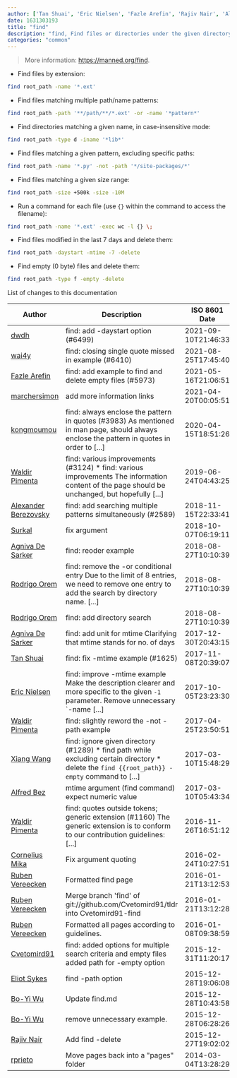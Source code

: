 ```yaml
---
author: ['Tan Shuai', 'Eric Nielsen', 'Fazle Arefin', 'Rajiv Nair', 'Alexander Berezovsky', 'Agniva De Sarker', 'Cvetomird91', 'Alfred Bez', 'Eliot Sykes', 'Cornelius Mika', 'Ruben Vereecken', 'Waldir Pimenta', 'kongmoumou', 'wai4y', 'rprieto', 'Rodrigo Orem', 'Xiang Wang', 'marchersimon', 'dwdh', 'Bo-Yi Wu', 'Surkal']
date: 1631303193
title: "find"
description: "find, Find files or directories under the given directory tree, recursively."
categories: "common"
---
```

> More information: <https://manned.org/find>.

- Find files by extension:

```bash
find root_path -name '*.ext'
```

- Find files matching multiple path/name patterns:

```bash
find root_path -path '**/path/**/*.ext' -or -name '*pattern*'
```

- Find directories matching a given name, in case-insensitive mode:

```bash
find root_path -type d -iname '*lib*'
```

- Find files matching a given pattern, excluding specific paths:

```bash
find root_path -name '*.py' -not -path '*/site-packages/*'
```

- Find files matching a given size range:

```bash
find root_path -size +500k -size -10M
```

- Run a command for each file (use `{}` within the command to access the filename):

```bash
find root_path -name '*.ext' -exec wc -l {} \;
```

- Find files modified in the last 7 days and delete them:

```bash
find root_path -daystart -mtime -7 -delete
```

- Find empty (0 byte) files and delete them:

```bash
find root_path -type f -empty -delete
```
List of changes to this documentation


Author | Description | ISO 8601 Date | GitHub link
------|-----|-----|-----
[dwdh](mailto:35333274+dwdh@users.noreply.github.com) | find: add -daystart option (#6499) | 2021-09-10T21:46:33 | [0e0dc204b25c](https://github.com/tldr-pages/tldr/commit/0e0dc204b25c28b99e2d2c41f92534384fa9e674)
[wai4y](mailto:dehp520@gmail.com) | find: closing single quote missed in example (#6410) | 2021-08-25T17:45:40 | [2ffb8c96d336](https://github.com/tldr-pages/tldr/commit/2ffb8c96d3362c4e441a7520c689a51c5f245880)
[Fazle Arefin](mailto:fazlearefin@users.noreply.github.com) | find: add example to find and delete empty files (#5973) | 2021-05-16T21:06:51 | [a81bad6485ec](https://github.com/tldr-pages/tldr/commit/a81bad6485ec5bd7e98fc8a44d0f5e163a152ca2)
[marchersimon](mailto:marchersimon@zohomail.eu) | add more information links | 2021-04-20T00:05:51 | [bc5d06ed1e1e](https://github.com/tldr-pages/tldr/commit/bc5d06ed1e1e112cfb368a38ae5918ef124cdc22)
[kongmoumou](mailto:35442047+kongmoumou@users.noreply.github.com) | find: always enclose the pattern in quotes (#3983) As mentioned in man page, should always enclose the pattern in quotes in order to [...] | 2020-04-15T18:51:26 | [d5c3d824c5d0](https://github.com/tldr-pages/tldr/commit/d5c3d824c5d0e063235c72720832b1faa856fbe5)
[Waldir Pimenta](mailto:waldyrious@gmail.com) | find: various improvements (#3124) * find: various improvements The information content of the page should be unchanged, but hopefully [...] | 2019-06-24T04:43:25 | [261abcdd90ec](https://github.com/tldr-pages/tldr/commit/261abcdd90ecc1afd9fbcf18f7faa3345e84169f)
[Alexander Berezovsky](mailto:42983344+ab-pivot@users.noreply.github.com) | find: add searching multiple patterns simultaneously (#2589) | 2018-11-15T22:33:41 | [3a97f27dbeeb](https://github.com/tldr-pages/tldr/commit/3a97f27dbeeb7816e52b381fbab8fc0e5f6a38ec)
[Surkal](mailto:Surkal@users.noreply.github.com) | fix argument | 2018-10-07T06:19:11 | [032dd82ce19c](https://github.com/tldr-pages/tldr/commit/032dd82ce19cdcc1a28dd236bd1d8965d508ef48)
[Agniva De Sarker](mailto:agnivade@yahoo.co.in) | find: reoder example | 2018-08-27T10:10:39 | [b16fa9f0fa74](https://github.com/tldr-pages/tldr/commit/b16fa9f0fa74adc0d9e493e7e037e820962a2018)
[Rodrigo Orem](mailto:rodorgas@users.noreply.github.com) | find: remove the -or conditional entry Due to the limit of 8 entries, we need to remove one entry to add the search by directory name. [...] | 2018-08-27T10:10:39 | [d3d91a5804ab](https://github.com/tldr-pages/tldr/commit/d3d91a5804ab5dae115027105d27503323935e9e)
[Rodrigo Orem](mailto:rodorgas@users.noreply.github.com) | find: add directory search | 2018-08-27T10:10:39 | [8ef91a1e7156](https://github.com/tldr-pages/tldr/commit/8ef91a1e71566b4cc03dc7e5e1ebb660f38bbd9f)
[Agniva De Sarker](mailto:agnivade@yahoo.co.in) | find: add unit for mtime Clarifying that mtime stands for no. of days | 2017-12-30T20:43:15 | [1e8f60f7cdd4](https://github.com/tldr-pages/tldr/commit/1e8f60f7cdd4df2969f587e3f8650f034debbdd2)
[Tan Shuai](mailto:7anshuai@gmail.com) | find: fix -mtime example (#1625) | 2017-11-08T20:39:07 | [abaabe35caee](https://github.com/tldr-pages/tldr/commit/abaabe35caee3f39882927db8dfcc5ad37a8c13a)
[Eric Nielsen](mailto:eric@amalgamar.com.br) | find: improve -mtime example Make the description clearer and more specific to the given `-1` parameter. Remove unnecessary `-name [...] | 2017-10-05T23:23:30 | [b0b440436f5a](https://github.com/tldr-pages/tldr/commit/b0b440436f5a575c58e8d23b826fce02b83ab7a7)
[Waldir Pimenta](mailto:waldyrious@gmail.com) | find: slightly reword the -not -path example | 2017-04-25T23:50:51 | [cd38a006d8a3](https://github.com/tldr-pages/tldr/commit/cd38a006d8a3664b3fcfcb57dac0beb43ed86698)
[Xiang Wang](mailto:ramwin@qq.com) | find: ignore given directory (#1289) * find path while excluding certain directory * delete the `find {{root_path}} -empty` command to [...] | 2017-03-10T15:48:29 | [462673502121](https://github.com/tldr-pages/tldr/commit/462673502121d901e11e0fcb28cf14fb9942cd6d)
[Alfred Bez](mailto:alfred.bez@googlemail.com) | mtime argument (find command) expect numeric value | 2017-03-10T05:43:34 | [cd29c9775f92](https://github.com/tldr-pages/tldr/commit/cd29c9775f92647b1160e3a587e3db4d78230538)
[Waldir Pimenta](mailto:waldyrious@gmail.com) | find: quotes outside tokens; generic extension (#1160) The generic extension is to conform to our contribution guidelines: [...] | 2016-11-26T16:51:12 | [63659bed3706](https://github.com/tldr-pages/tldr/commit/63659bed3706ff60b3f17faafa4a7d8a0232acbc)
[Cornelius Mika](mailto:cornelius.mika@gmail.com) | Fix argument quoting | 2016-02-24T10:27:51 | [e019c18cdd86](https://github.com/tldr-pages/tldr/commit/e019c18cdd86e7cdd4ff343fa4caf29b0a276c92)
[Ruben Vereecken](mailto:rubenvereecken@gmail.com) | Formatted find page | 2016-01-21T13:12:53 | [0ba869a5fcaa](https://github.com/tldr-pages/tldr/commit/0ba869a5fcaabdae569b28097111b2741c32a979)
[Ruben Vereecken](mailto:rubenvereecken@gmail.com) | Merge branch 'find' of git://github.com/Cvetomird91/tldr into Cvetomird91-find | 2016-01-21T13:12:28 | [38068377beb7](https://github.com/tldr-pages/tldr/commit/38068377beb7d427ef99f3311230587a4f10113a)
[Ruben Vereecken](mailto:rubenvereecken@gmail.com) | Formatted all pages according to guidelines. | 2016-01-08T09:38:59 | [066582e8eab5](https://github.com/tldr-pages/tldr/commit/066582e8eab57bce9861cc8d379e158d61f1cc95)
[Cvetomird91](mailto:cvetomirdenchev@gmail.com) | find: added options for multiple search criteria and empty files added path for -empty option | 2015-12-31T11:20:17 | [f3e3035de74a](https://github.com/tldr-pages/tldr/commit/f3e3035de74aa56d9aea78b6d53bf9c62575ca26)
[Eliot Sykes](mailto:eliotsykes@gmail.com) | find -path option | 2015-12-28T19:06:08 | [2038fc0f13c3](https://github.com/tldr-pages/tldr/commit/2038fc0f13c33a985501095163f5486e332d81bd)
[Bo-Yi Wu](mailto:appleboy.tw@gmail.com) | Update find.md | 2015-12-28T10:43:58 | [ed380d1a67c6](https://github.com/tldr-pages/tldr/commit/ed380d1a67c68990dcf668e1eec51b9437af586e)
[Bo-Yi Wu](mailto:appleboy.tw@gmail.com) | remove unnecessary example. | 2015-12-28T06:28:26 | [c97b72992417](https://github.com/tldr-pages/tldr/commit/c97b72992417d99e10bfcc298c94f60500cc1bd9)
[Rajiv Nair](mailto:rnair@rnair.local) | Add find -delete | 2015-12-27T19:02:02 | [c92cd2281ebf](https://github.com/tldr-pages/tldr/commit/c92cd2281ebfbbd4983bf9de1e46b6b8a5ecfe72)
[rprieto](mailto:choicesmade@gmail.com) | Move pages back into a "pages" folder | 2014-03-04T13:28:29 | [f00bf64426a7](https://github.com/tldr-pages/tldr/commit/f00bf64426a792ee3aac792f9c0aec3f8b1eaa7d)

